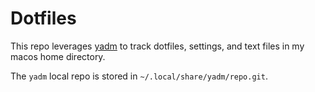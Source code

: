 # Dotfiles

This repo leverages [yadm](https://yadm.io) to track dotfiles, settings, and text files in my macos home directory.

The `yadm` local repo is stored in `~/.local/share/yadm/repo.git`.
